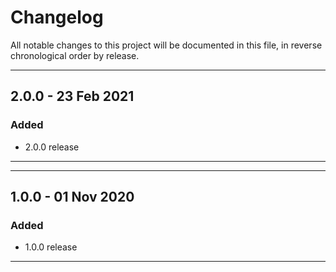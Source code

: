 # Changelog

All notable changes to this project will be documented in this file, in reverse chronological order by release.

---

## 2.0.0 - 23 Feb 2021

### Added

- 2.0.0 release

---

---

## 1.0.0 - 01 Nov 2020

### Added

- 1.0.0 release

---
